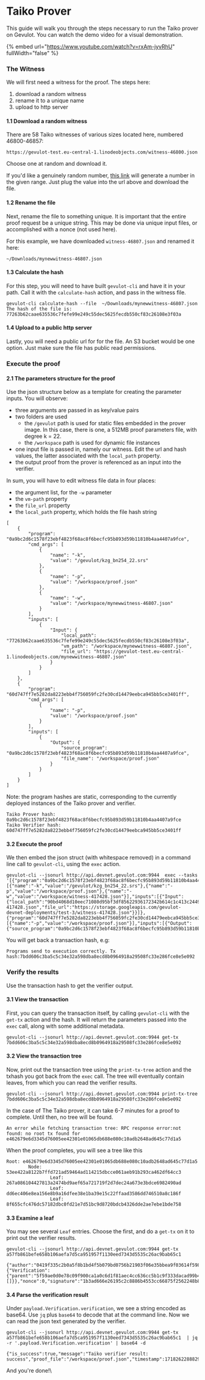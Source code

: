 # Taiko Prover

This guide will walk you through the steps necessary to run the Taiko prover on Gevulot. You can watch the demo video for a visual demonstration.

{% embed url="https://www.youtube.com/watch?v=rxAm-jyvRhU" fullWidth="false" %}

### The Witness

We will first need a witness for the proof. The steps here:

1. download a random witness
2. rename it to a unique name
3. upload to http server

#### 1.1 Download a random witness

There are 58 Taiko witnesses of various sizes located here, numbered 46800-46857:

```
https://gevulot-test.eu-central-1.linodeobjects.com/witness-46800.json
```

Choose one at random and download it.

If you'd like a genuinely random number, [this link](https://www.random.org/integers/?num=1\&min=46800\&max=46857\&col=5\&base=10\&format=html\&rnd=new) will generate a number in the given range. Just plug the value into the url above and download the file.

#### 1.2 Rename the file

Next, rename the file to something unique. It is important that the entire proof request be a unique string. This may be done via unique input files, or accomplished with a nonce (not used here).

For this example, we have downloaded `witness-46807.json` and renamed it here:

```
~/Downloads/mynewwitness-46807.json
```

#### 1.3 Calculate the hash

For this step, you will need to have built `gevulot-cli` and have it in your path. Call it with the `calculate-hash` action, and pass in the witness file.

```
gevulot-cli calculate-hash --file  ~/Downloads/mynewwitness-46807.json
The hash of the file is: 77263b62caae635536c7fefe99e249c55dec5625fecdb550cf83c26108e3f03a
```

#### 1.4 Upload to a public http server

Lastly, you will need a public url for for the file. An S3 bucket would be one option. Just make sure the file has public read permissions.

### Execute the proof

#### 2.1 The parameters structure for the proof

Use the json structure below as a template for creating the parameter inputs. You will observe:

* three arguments are passed in as key/value pairs
* two folders are used
  * the `/gevulot` path is used for static files embedded in the prover image. In this case, there is one, a 512MB proof parameters file, with degree k = 22.
  * the `/workspace` path is used for dynamic file instances
* one input file is passed in, namely our witness. Edit the url and hash values, the latter associated with the `local_path` property.
* the output proof from the prover is referenced as an input into the verifier.

In sum, you will have to edit witness file data in four places:

* the argument list, for the `-w` parameter
* the `vm-path` property
* the `file_url` property
* the `local_path` property, which holds the file hash string

```
[
    {
        "program": "0a9bc2d6c1578f23ebf4823f68ac8f6becfc95b893d59b11810b4aa4407a9fce",
        "cmd_args": [
            {
                "name": "-k",
                "value": "/gevulot/kzg_bn254_22.srs"
            },
            {
                "name": "-p",
                "value": "/workspace/proof.json"
            },
            {
                "name": "-w",
                "value": "/workspace/mynewwitness-46807.json"
            }
        ],
        "inputs": [
            {
                "Input": {
                    "local_path": "77263b62caae635536c7fefe99e249c55dec5625fecdb550cf83c26108e3f03a",
                    "vm_path": "/workspace/mynewwitness-46807.json",
                    "file_url": "https://gevulot-test.eu-central-1.linodeobjects.com/mynewwitness-46807.json"
                }
            }
        ]
    },
    {
        "program": "60d747ff7e5282da8223ebb4f756059fc2fe30cd14479eebca945bb5ce3401ff",
        "cmd_args": [
            {
                "name": "-p",
                "value": "/workspace/proof.json"
            }
        ],
        "inputs": [
            {
                "Output": {
                    "source_program": "0a9bc2d6c1578f23ebf4823f68ac8f6becfc95b893d59b11810b4aa4407a9fce",
                    "file_name": "/workspace/proof.json"
                }
            }
        ]
    }
]
```

Note: the program hashes are static, corresponding to the currently deployed instances of the Taiko prover and verifier.

```
Taiko Prover hash: 0a9bc2d6c1578f23ebf4823f68ac8f6becfc95b893d59b11810b4aa4407a9fce
Taiko Verifier hash: 60d747ff7e5282da8223ebb4f756059fc2fe30cd14479eebca945bb5ce3401ff
```

#### 3.2 Execute the proof

We then embed the json struct (with whitespace removed) in a command line call to `gevulot-cli`, using the `exec` action.

```
gevulot-cli --jsonurl http://api.devnet.gevulot.com:9944  exec --tasks '[{"program":"0a9bc2d6c1578f23ebf4823f68ac8f6becfc95b893d59b11810b4aa4407a9fce","cmd_args":[{"name":"-k","value":"/gevulot/kzg_bn254_22.srs"},{"name":"-p","value":"/workspace/proof.json"},{"name":"-w","value":"/workspace/witness-417428.json"}],"inputs":[{"Input":{"local_path":"90bd4068d10eec71080d95bf3df85622936172342b614c1c413c24495461f750","vm_path":"/workspace/witness-417428.json","file_url":"https://storage.googleapis.com/gevulot-devnet-deployments/test-3/witness-417428.json"}}]},{"program":"60d747ff7e5282da8223ebb4f756059fc2fe30cd14479eebca945bb5ce3401ff","cmd_args":[{"name":"-p","value":"/workspace/proof.json"}],"inputs":[{"Output":{"source_program":"0a9bc2d6c1578f23ebf4823f68ac8f6becfc95b893d59b11810b4aa4407a9fce","file_name":"/workspace/proof.json"}}]}]'
```

You will get back a transaction hash, e.g:

```
Programs send to execution correctly. Tx hash:7bdd606c3ba5c5c34e32a598dba8ecd8b0964918a29508fc33e286fce8e5e092
```

### Verify the results

Use the transaction hash to get the verifier output.

#### 3.1 View the transaction

First, you can query the transaction itself, by calling `gevulot-cli` with the `get-tx` action and the hash. It will return the parameters passed into the `exec` call, along with some additional metadata.

```
gevulot-cli --jsonurl http://api.devnet.gevulot.com:9944 get-tx 7bdd606c3ba5c5c34e32a598dba8ecd8b0964918a29508fc33e286fce8e5e092
```

#### 3.2 View the transaction tree

Now, print out the transaction tree using the `print-tx-tree` action and the txhash you got back from the `exec` call. The tree will eventually contain leaves, from which you can read the verifier results.

```
gevulot-cli --jsonurl http://api.devnet.gevulot.com:9944 print-tx-tree 7bdd606c3ba5c5c34e32a598dba8ecd8b0964918a29508fc33e286fce8e5e092 

```

In the case of The Taiko prover, it can take 6-7 minutes for a proof to complete. Until then, no tree will be found.

```
An error while fetching transaction tree: RPC response error:not found: no root tx found for e462679e6d3345d76005ee42301e01065db688e080c10adb2648ad645c77d1a5
```

When the proof completes, you will see a tree like this

```
Root: e462679e6d3345d76005ee42301e01065db688e080c10adb2648ad645c77d1a5
        Node: 53ee422a8122b7ffd721ad59464ad114215dbcce061aeb91b293ca462df64cc3
                Leaf: 267a086104427813a2474bd9aef65a721719f2d7dec24a673e3bdce6982490ad
                Leaf: dd6ec406e8ea156e8b9a16dfee38e1ba39e15c22ffaad3586dd746510a8c186f
                Leaf: 8f655cfc476dc57182dbc0fd21e7d51bc9d8720bdcb4326dde2ae7ebe1bde758
```

#### 3.3 Examine a leaf

You may see several `Leaf` entries. Choose the first, and do a `get-tx` on it to print out the verifier results.

```
gevulot-cli --jsonurl http://api.devnet.gevulot.com:9944 get-tx a57fb861befe658b106aefa7d5ca951957f1130eed7343d5535c26ac9bab65c1

{"author":"0419f335c2b0a5f8b1bd4f5b079bd0756b21903f06e35bbea9f03614f598d8f356887af6df60a3d90981284cf4fafd2f288c5663238d627eaa21c91a8ee4088963","hash":"a57fb861befe658b106aefa7d5ca951957f1130eed7343d5535c26ac9bab65c1","payload":{"Verification":{"parent":"5f59ae0d0e78c09f900ca1a0c6d1f81aec4cc636cc5b1c9f333dacad99b426ea","verifier":"60d747ff7e5282da8223ebb4f756059fc2fe30cd14479eebca945bb5ce3401ff","verification":"eyJpc19zdWNjZXNzIjp0cnVlLCJtZXNzYWdlIjoiVGFpa28gdmVyaWZpZXIgcmVzdWx0OiBzdWNjZXNzIiwicHJvb2ZfZmlsZSI6Ii93b3Jrc3BhY2UvcHJvb2YuanNvbiIsInRpbWVzdGFtcCI6MTcxODI2MjI4ODgyOX0=","files":[]}},"nonce":0,"signature":"1b3ad666e26195c2c8886b4553cc66875f2562248b81f6223a285f78b836c9fa02b371057cc3b0d4c047185e0baee5204a6c8e876c38fa60ecfbe59beb84a2c7"}
```

#### 3.4 Parse the verification result

Under `payload.Verification.verification`, we see a string encoded as base64. Use `jq` plus `base64` to decode that at the command line. Now we can read the json text generated by the verifier.

```
gevulot-cli --jsonurl http://api.devnet.gevulot.com:9944 get-tx a57fb861befe658b106aefa7d5ca951957f1130eed7343d5535c26ac9bab65c1  | jq -r '.payload.Verification.verification' | base64 -d

{"is_success":true,"message":"Taiko verifier result: success","proof_file":"/workspace/proof.json","timestamp":1718262288829}
```

And you're done!\
